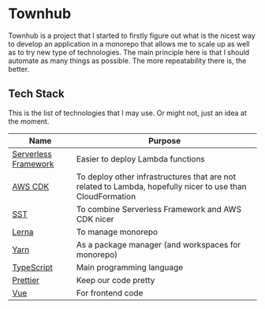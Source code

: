 # Townhub

Townhub is a project that I started to firstly figure out what is the nicest way to develop an application in a monorepo that allows me to scale up as well as to try new type of technologies. The main principle here is that I should automate as many things as possible. The more repeatability there is, the better.

## Tech Stack

This is the list of technologies that I may use. Or might not, just an idea at the moment.

| Name                                                        | Purpose                                                                                                    |
| ----------------------------------------------------------- | ---------------------------------------------------------------------------------------------------------- |
| [Serverless Framework](https://www.serverless.com/)         | Easier to deploy Lambda functions                                                                          |
| [AWS CDK](https://aws.amazon.com/cdk/)                      | To deploy other infrastructures that are not related to Lambda, hopefully nicer to use than CloudFormation |
| [SST](https://github.com/serverless-stack/serverless-stack) | To combine Serverless Framework and AWS CDK nicer                                                          |
| [Lerna](https://github.com/lerna/lerna)                     | To manage monorepo                                                                                         |
| [Yarn](https://yarnpkg.com/)                                | As a package manager (and workspaces for monorepo)                                                         |
| [TypeScript](https://www.typescriptlang.org/)               | Main programming language                                                                                  |
| [Prettier](https://prettier.io/)                            | Keep our code pretty                                                                                       |
| [Vue](https://vuejs.org/)                                   | For frontend code                                                                                          |
